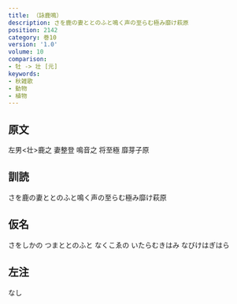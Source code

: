 ```yaml
---
title: （詠鹿鳴）
description: さを鹿の妻ととのふと鳴く声の至らむ極み靡け萩原
position: 2142
category: 巻10
version: '1.0'
volume: 10
comparison:
- 牡 -> 壮 [元]
keywords:
- 秋雑歌
- 動物
- 植物
---
```


## 原文

左男<壮>鹿之 妻整登 鳴音之 将至極 靡芽子原

## 訓読

さを鹿の妻ととのふと鳴く声の至らむ極み靡け萩原

## 仮名

さをしかの つまととのふと なくこゑの いたらむきはみ なびけはぎはら

## 左注

なし
